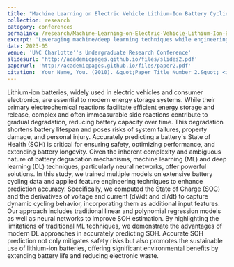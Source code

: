 ```yaml
---
title: "Machine Learning on Electric Vehicle Lithium-Ion Battery Cycling Data for Health Estimation"
collection: research
category: conferences
permalink: /research/Machine-Learning-on-Electric-Vehicle-Lithium-Ion-Battery-Cycling-Data-for-Health-Estimation
excerpt: 'Leveraging machine/deep learning techniques while engineering new input features to enhance lithium-ion battery health estimation in electric vehicles.'
date: 2023-05
venue: 'UNC Charlotte''s Undergraduate Research Conference'
slidesurl: 'http://academicpages.github.io/files/slides2.pdf'
paperurl: 'http://academicpages.github.io/files/paper2.pdf'
citation: 'Your Name, You. (2010). &quot;Paper Title Number 2.&quot; <i>Journal 1</i>. 1(2).'
---
```


Lithium-ion batteries, widely used in electric vehicles and consumer electronics, are essential to modern energy storage systems. While their primary electrochemical reactions facilitate efficient energy storage and release, complex and often immeasurable side reactions contribute to gradual degradation, reducing battery capacity over time. This degradation shortens battery lifespan and poses risks of system failures, property damage, and personal injury. Accurately predicting a battery's State of Health (SOH) is critical for ensuring safety, optimizing performance, and extending battery longevity. Given the inherent complexity and ambiguous nature of battery degradation mechanisms, machine learning (ML) and deep learning (DL) techniques, particularly neural networks, offer powerful solutions. In this study, we trained multiple models on extensive battery cycling data and applied feature engineering techniques to enhance prediction accuracy. Specifically, we computed the State of Charge (SOC) and the derivatives of voltage and current (dV/dt and dI/dt) to capture dynamic cycling behavior, incorporating them as additional input features. Our approach includes traditional linear and polynomial regression models as well as neural networks to improve SOH estimation. By highlighting the limitations of traditional ML techniques, we demonstrate the advantages of modern DL approaches in accurately predicting SOH. Accurate SOH prediction not only mitigates safety risks but also promotes the sustainable use of lithium-ion batteries, offering significant environmental benefits by extending battery life and reducing electronic waste.
